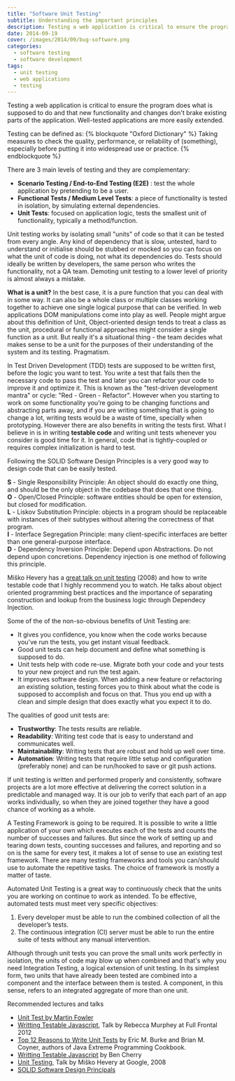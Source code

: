 ```yaml
---
title: "Software Unit Testing"
subtitle: Understanding the important principles
description: Testing a web application is critical to ensure the program does what is supposed to do and that new functionality and changes don't brake existing parts of the application. Well-tested applications are more easily extended.
date: 2014-09-19
cover: /images/2014/09/bug-software.png
categories:
  - software testing
  - software development
tags:
  - unit testing
  - web applications
  - testing
---
```


Testing a web application is critical to ensure the program does what is supposed to do and that new functionality and changes don't brake existing parts of the application. Well-tested applications are more easily extended.

Testing can be defined as:
{% blockquote "Oxford Dictionary" %}
Taking measures to check the quality, performance, or reliability of (something), especially before putting it into widespread use or practice.
{% endblockquote %}


There are 3 main levels of testing and they are complementary:   
- __Scenario Testing / End-to-End Testing (E2E)__ : test the whole application by pretending to be a user.     
- __Functional Tests / Medium Level Tests__: a piece of functionality is tested in isolation, by simulating external dependencies.     
- __Unit Tests__: focused on application logic, tests the smallest unit of functionality, typically a method/function.     


Unit testing works by isolating small "units" of code so that it can be tested from every angle. Any kind of dependency that is slow, untested, hard to understand or initialise should be stubbed or mocked so you can focus on what the unit of code is doing, not what its dependencies do. Tests should ideally be written by developers, the same person who writes the functionality, not a QA team. Demoting unit testing to a lower level of priority is almost always a mistake.
<!--more-->
__What is a unit?__ In the best case, it is a pure function that you can deal with in some way. It can also be a whole class or multiple classes working together to achieve one single logical purpose that can be verified. In web applications DOM manipulations come into play as well. People might argue about this definition of Unit, Object-oriented design tends to treat a class as the unit, procedural or functional approaches might consider a single function as a unit. But really it's a situational thing - the team decides what makes sense to be a unit for the purposes of their understanding of the system and its testing. Pragmatism.

In Test Driven Development (TDD) tests are supposed to be written first, before the logic you want to test. You write a test that fails then the necessary code to pass the test and later you can refactor your code to improve it and optimize it. This is known as the "test-driven development mantra" or cycle: "Red - Green - Refactor". However when you starting to work on some functionality you’re going to be changing functions and abstracting parts away, and if you are writing something that is going to change a lot, writing tests would be a waste of time, specially when prototyping. However there are also benefits in writing the tests first. What I believe in is in writing __testable code__ and writing unit tests whenever you consider is good time for it. In general, code that is tightly-coupled or requires complex initialization is hard to test.

Following the SOLID Software Design Principles is a very good way to design code that can be easily tested.

__S__ - Single Responsibility Principle: An object should do exactly one thing, and should be the only object in the codebase that does that one thing.   
__O__ - Open/Closed Principle: software entities should be open for extension, but closed for modification.   
__L__ - Liskov Substitution Principle: objects in a program should be replaceable with instances of their subtypes without altering the correctness of that program.   
__I__ - Interface Segregation Principle: many client-specific interfaces are better than one general-purpose interface.    
__D__ - Dependency Inversion Principle: Depend upon Abstractions. Do not depend upon concretions. Dependency injection is one method of following this principle.  

Miško Hevery has a [great talk on unit testing](http://www.youtube.com/watch?v=wEhu57pih5w) (2008) and how to write testable code that I highly recommend you to watch. He talks about object oriented programming best practices and the importance of separating construction and lookup from the business logic through Dependecy Injection.

Some of the of the non-so-obvious benefits of Unit Testing are:   
- It gives you confidence, you know when the code works because you've run the tests, you get instant visual feedback.   
- Good unit tests can help document and define what something is supposed to do.   
- Unit tests help with code re-use. Migrate both your code and your tests to your new project and run the test again.
- It improves software design. When adding a new feature or refactoring an existing solution, testing forces you to think about what the code is supposed to accomplish and focus on that. Thus you end up with a clean and simple design that does exactly what you expect it to do.

The qualities of good unit tests are:    
- __Trustworthy__: The tests results are reliable.   
- __Readability__:  Writing test code that is easy to understand and communicates well.     
- __Maintainability__:  Writing tests that are robust and hold up well over time.     
- __Automation__:  Writing tests that require little setup and configuration (preferably none) and can be run/hooked to save or git push actions.   

If unit testing is written and performed properly and consistently, software projects are a lot more effective at delivering the correct solution in a predictable and managed way. It is our job to verify that each part of an app works individually, so when they are joined together they have a good chance of working as a whole.

A Testing Framework is going to be required. It is possible to write a little application of your own which executes each of the tests and counts the number of successes and failures. But since the work of setting up and tearing down tests, counting successes and failures, and reporting and so on is the same for every test, it makes a lot of sense to use an existing test framework. There are many testing frameworks and tools you can/should use to automate the repetitive tasks. The choice of framework is mostly a matter of taste.

Automated Unit Testing is a great way to continuously check that the units you are working on continue to work as intended. To be effective, automated tests must meet very specific objectives:

1.  Every developer must be able to run the combined collection of all the developer’s tests.
2.  The continuous integration (CI) server must be able to run the entire suite of tests without any manual intervention.

Although through unit tests you can prove the small units work perfectly in isolation, the units of code may blow up when combined and that's why you need Integration Testing, a logical extension of unit testing. In its simplest form, two units that have already been tested are combined into a component and the interface between them is tested. A component, in this sense, refers to an integrated aggregate of more than one unit.


Recommended lectures and talks     

- [Unit Test by Martin Fowler](http://martinfowler.com/bliki/UnitTest.html)
- [Writting Testable Javascript](http://www.youtube.com/watch?v=OzjogCFO4Zo), Talk by Rebecca Murphey at Full Frontal 2012
- [Top 12 Reasons to Write Unit Tests](http://www.onjava.com/pub/a/onjava/2003/04/02/javaxpckbk.html) by Eric M. Burke and Brian M. Coyner, authors of Java Extreme Programming Cookbook.
- [Writting Testable Javascript](http://www.adequatelygood.com/Writing-Testable-JavaScript.html) by Ben Cherry
- [Unit Testing](http://www.youtube.com/watch?v=wEhu57pih5w), Talk by Miško Hevery at Google, 2008
- [SOLID Software Design Principals](http://bit.ly/1r8o54R)
